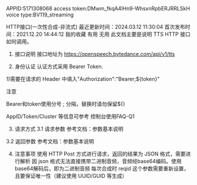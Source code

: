 APPID:5171308068
access token:DMwm_fkqA4lHn9-WhsxnRpbERJRRLSkH
voice type:BV119_streaming


HTTP接口(一次性合成-非流式)
最近更新时间：2024.03.12 11:30:04
首次发布时间：2021.12.20 14:44:12
我的收藏
有用
无用
此文档主要是说明 TTS HTTP 接口如何调用。

1. 接口说明
接口地址为 https://openspeech.bytedance.com/api/v1/tts

2. 身份认证
认证方式采用 Bearer Token.

1)需要在请求的 Header 中填入"Authorization":"Bearer;${token}"

注意

Bearer和token使用分号 ; 分隔，替换时请勿保留${}

AppID/Token/Cluster 等信息可参考 控制台使用FAQ-Q1

3. 请求方式
3.1 请求参数
参考文档：参数基本说明

3.2 返回参数
参考文档：参数基本说明

4. 注意事项
使用 HTTP Post 方式进行请求，返回的结果为 JSON 格式，需要进行解析
因 json 格式无法直接携带二进制音频，音频经base64编码。使用base64解码后，即为二进制音频
每次合成时 reqid 这个参数需要重新设置，且要保证唯一性（建议使用 UUID/GUID 等生成）

